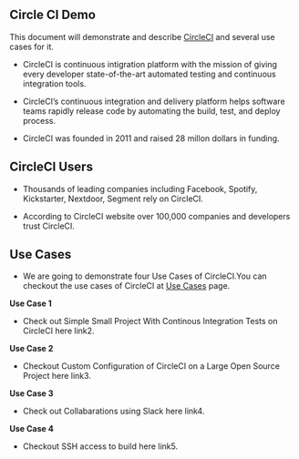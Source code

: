 ## Circle CI Demo

This document will demonstrate and describe [CircleCI](https://circleci.com/) and several use cases for it.

* CircleCI is continuous intigration platform with the mission of giving every developer state-of-the-art automated testing and continuous integration tools.

* CircleCI’s continuous integration and delivery platform helps software teams rapidly release code  by automating the build, test, and deploy process.


* CircleCI was founded in 2011 and  raised 28 millon dollars in funding.

## CircleCI Users

* Thousands of leading companies including Facebook, Spotify, Kickstarter, Nextdoor, Segment  rely on CircleCI.

* According to CircleCI website over 100,000 companies and developers trust CircleCI.

## Use Cases

* We are going to demonstrate four Use Cases of CircleCI.You can checkout the use cases of CircleCI at [Use Cases](https://github.com/YSU-CSIS-SE/csci-5802-tooldemo-circleci/blob/master/UseCases.md) page.

**Use Case 1**

* Check out Simple Small Project With Continous Integration Tests on CircleCI here link2.

**Use Case 2**

* Checkout Custom Configuration of CircleCI on a Large Open Source Project here link3.

**Use Case 3**

* Check out Collabarations using Slack here link4.

**Use Case 4**

* Checkout SSH access to build here link5.


